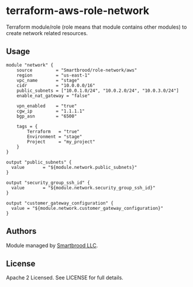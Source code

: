 terraform-aws-role-network
==========================

Terraform module/role (role means that module contains other modules) to create network related resources.


Usage
-----

```hcl
module "network" {
    source         = "Smartbrood/role-network/aws"
    region         = "us-east-1"
    vpc_name       = "stage"
    cidr           = "10.0.0.0/16"
    public_subnets = ["10.0.1.0/24", "10.0.2.0/24", "10.0.3.0/24"]
    enable_nat_gateway = "false"

    vpn_enabled    = "true"
    cgw_ip         = "1.1.1.1"
    bgp_asn        = "6500"

    tags = {
        Terraform   = "true"
        Environment = "stage"
        Project     = "my_project"
    }
}

output "public_subnets" {
  value       = "${module.network.public_subnets}"
}

output "security_group_ssh_id" {
  value       = "${module.network.security_group_ssh_id}"
}

output "customer_gateway_configuration" {
  value = "${module.network.customer_gateway_configuration}"
}

```


Authors
-------

Module managed by [Smartbrood LLC](https://github.com/Smartbrood).


License
-------

Apache 2 Licensed. See LICENSE for full details.
